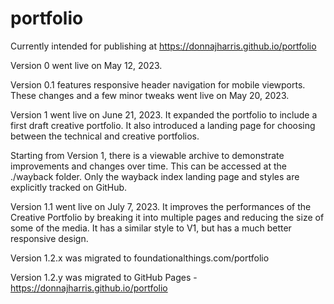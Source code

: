 # portfolio

Currently intended for publishing at https://donnajharris.github.io/portfolio

Version 0 went live on May 12, 2023.

Version 0.1 features responsive header navigation for mobile viewports. These changes and a few minor tweaks went live on May 20, 2023.

Version 1 went live on June 21, 2023. It expanded the portfolio to include a first draft creative portfolio. It also introduced a landing page for choosing between the technical and creative portfolios.

Starting from Version 1, there is a viewable archive to demonstrate improvements and changes over time. This can be accessed at the ./wayback folder. Only the wayback index landing page and styles are explicitly tracked on GitHub.

Version 1.1 went live on July 7, 2023. It improves the performances of the Creative Portfolio by breaking it into multiple pages and reducing the size of some of the media. It has a similar style to V1, but has a much better responsive design.

Version 1.2.x was migrated to foundationalthings.com/portfolio

Version 1.2.y was migrated to GitHub Pages - https://donnajharris.github.io/portfolio

